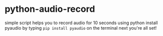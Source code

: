 # python-audio-record
simple script helps you to record audio for 10 seconds using python
install pyaudio by typing `pip install pyaudio` on the terminal next you're all set!
